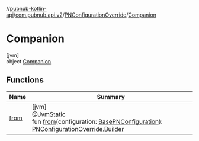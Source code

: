 //[pubnub-kotlin-api](../../../../index.md)/[com.pubnub.api.v2](../../index.md)/[PNConfigurationOverride](../index.md)/[Companion](index.md)

# Companion

[jvm]\
object [Companion](index.md)

## Functions

| Name | Summary |
|---|---|
| [from](from.md) | [jvm]<br>@[JvmStatic](https://kotlinlang.org/api/latest/jvm/stdlib/kotlin.jvm/-jvm-static/index.html)<br>fun [from](from.md)(configuration: [BasePNConfiguration](../../../../../../pubnub-core/pubnub-core-api/pubnub-core-api/com.pubnub.api.v2/-base-p-n-configuration/index.md)): [PNConfigurationOverride.Builder](../-builder/index.md) |
